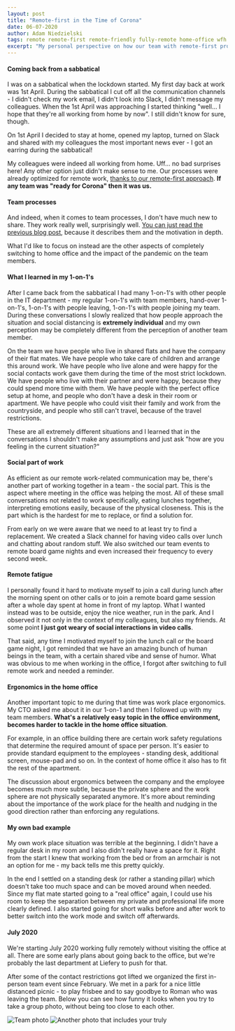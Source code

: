 ```yaml
---
layout: post
title: "Remote-first in the Time of Corona"
date: 06-07-2020
author: Adam Niedzielski
tags: remote remote-first remote-friendly fully-remote home-office wfh
excerpt: "My personal perspective on how our team with remote-first processes was affected by the Corona crisis and what I learned from it."
---
```


#### Coming back from a sabbatical

I was on a sabbatical when the lockdown started. My first day back at work was 1st
April. During the sabbatical I cut off all the communication channels - I didn't
check my work email, I didn't look into Slack, I didn't message my colleagues.
When the 1st April was approaching I started thinking "well... I hope that
they're all working from home by now". I still didn't know for sure, though.

On 1st April I decided to stay at home, opened my laptop, turned on Slack and shared with my colleagues the most important news ever - I got an earring during the sabbatical!

My colleagues were indeed all working from home. Uff... no bad surprises here!
Any other option just didn't make sense to me. Our processes were already
optimized for remote work, [thanks to our remote-first approach](/2018/11/29/our-road-from-remote-friendly-to-remote-first.html).
**If any team was "ready for Corona" then it was us.**

#### Team processes

And indeed, when it comes to team processes, I don't have much new to share. They
work really well, surprisingly well. [You can just read the previous blog post](/2018/11/29/our-road-from-remote-friendly-to-remote-first.html),
because it describes them and the motivation in depth.

What I'd like to focus on instead are the other aspects of completely switching to
home office and the impact of the pandemic on the team members.

#### What I learned in my 1-on-1's

After I came back from the sabbatical I had many 1-on-1's with other people in
the IT department - my regular 1-on-1's with team members, hand-over 1-on-1's,
1-on-1's with people leaving, 1-on-1's with people joining my team. During these
conversations I slowly realized that how people approach the situation and social
distancing is **extremely individual** and my own perception may be completely
different from the perception of another team member.

On the team we have people who live in shared flats and have the company of their
flat mates. We have people who take care of children and arrange this around
work. We have people who live alone and were happy for the social
contacts work gave them during the time of the most strict lockdown. We have
people who live with their partner and were happy, because they could spend more
time with them. We have people with the perfect office setup at home, and people who
don't have a desk in their room or apartment. We have people who could visit
their family and work from the countryside, and people who still can't travel,
because of the travel restrictions.

These are all extremely different situations and I learned that in the
conversations I shouldn't make any assumptions and just ask "how are you feeling
in the current situation?"

#### Social part of work

As efficient as our remote work-related communication may be, there's another
part of working together in a team - the social part. This is the aspect where
meeting in the office was helping the most. All of these small conversations not
related to work specifically, eating lunches together, interpreting emotions
easily, because of the physical closeness. This is the part which is the hardest
for me to replace, or find a solution for.

From early on we were aware that we need to at least try to find a replacement.
We created a Slack channel for having video calls over lunch and chatting about
random stuff. We also switched our team events to remote board game nights and
even increased their frequency to every second week.

#### Remote fatigue

I personally found it hard to motivate myself to join a call during lunch after
the morning spent on other calls or to join a remote board game session after
a whole day spent at home in front of my laptop. What I wanted instead was to
be outside, enjoy the nice weather, run in the park. And I observed it not only
in the context of my colleagues, but also my friends. At some point **I just got
weary of social interactions in video calls**.

That said, any time I motivated myself to join the lunch call or the board game
night, I got reminded that we have an amazing bunch of human beings in the team,
with a certain shared vibe and sense of humor. What was obvious to me when
working in the office, I forgot after switching to full remote work and needed a
reminder.

#### Ergonomics in the home office

Another important topic to me during that time was work place ergonomics. My CTO
asked me about it in our 1-on-1 and then I followed up with my team members.
**What's a relatively easy topic in the office environment, becomes harder to
tackle in the home office situation**.

For example, in an office building there are certain work safety regulations
that determine the required amount of space per person. It's easier to provide
standard equipment to the employees - standing desk, additional screen, mouse-pad
and so on. In the context of home office it also has to fit the rest of the
apartment.

The discussion about ergonomics between the company and the employee becomes
much more subtle, because the private sphere and the work sphere are not physically separated anymore. It's more about reminding about the importance of
the work place for the health and nudging in the good direction rather than enforcing
any regulations.

#### My own bad example

My own work place situation was terrible at the beginning. I didn't have a
regular desk in my room and I also didn't really have a space for it. Right from
the start I knew that working from the bed or from an armchair is not an option
for me - my back tells me this pretty quickly.

In the end I settled on a standing desk (or rather a standing pillar) which
doesn't take too much space and can be moved around when needed. Since my
flat mate started going to a "real office" again, I could use his room to keep the
separation between my private and professional life more clearly defined. I also started
going for short walks before and after work to better switch into the work mode
and switch off afterwards.

#### July 2020

We're starting July 2020 working fully remotely without visiting the office at
all. There are some early plans about going back to the office, but we're
probably the last department at Liefery to push for that.

After some of the contact restrictions got lifted we organized the first
in-person team event since February. We met in a park for a nice little
distanced picnic - to play frisbee and to say goodbye to Roman who was leaving
the team. Below you can see how funny it looks when you try to take a
group photo, without being too close to each other.

![Team photo](/blog/images/posts/remote-first-in-the-time-of-corona/team1.jpg)
![Another photo that includes your truly](/blog/images/posts/remote-first-in-the-time-of-corona/team2.jpg)
